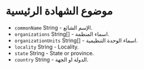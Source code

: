 # موضوع الشهادة الرئيسية

* `commonName` String - الإسم الشائع.
* `organizations` String[] - اسماء المنظمة.
* `organizationUnits` String[] - اسماء الوحدة التنظيمية.
* `locality` String - Locality.
* `state` String - State or province.
* `country` String - الدولة او الجهة.
